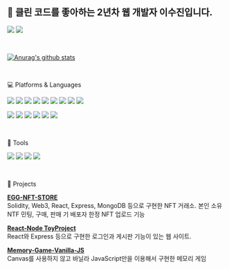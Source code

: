 
## 🐸 클린 코드를 좋아하는 2년차 웹 개발자 이수진입니다.

<a href="mailto:nataya1116@gmail.com"><img src="https://img.shields.io/badge/nataya1116@gmail.com-EA4335?style=flat-square&logo=Gmail&logoColor=white"/></a> <a href="https://melodic-law-51a.notion.site/50b7e72af6ef48af8f60ace782db6b67?v=00775ff0ba944b309773ccf420e20ba3"><img src="https://img.shields.io/badge/Notion-000000?style=flat-square&logo=Gmail&logoColor=white"/><a>   

<br/>
 
[![Anurag's github stats](https://github-readme-stats.vercel.app/api?username=nataya1116&show_icons=true&theme=transparent)](https://github.com/nataya1116/github-readme-stats) 
 
<br/>
 
💻 Platforms & Languages

<img src="https://img.shields.io/badge/Php-777BB4?style=flat-square&logo=PHP&logoColor=white"/> <img src="https://img.shields.io/badge/CodeIgniter-EF4223?style=flat-square&logo=CodeIgniter&logoColor=white"/>  <img src="https://img.shields.io/badge/MySQL-4479A1?style=flat-square&logo=MySQL&logoColor=white"/> <img src="https://img.shields.io/badge/Amazon AWS-232F3E?style=flat-square&logo=Amazon AWS&logoColor=white"/> <img src="https://img.shields.io/badge/Git-F05032?style=flat-square&logo=Git&logoColor=white"/> <img src="https://img.shields.io/badge/JavaScript-F7DF1E?style=flat-square&logo=JavaScript&logoColor=black"/> <img src="https://img.shields.io/badge/jQuery-F7DF1E?style=flat-square&logo=jQuery&logoColor=black"/> <img src="https://img.shields.io/badge/HTML5-E34F26?style=flat-square&logo=HTML5&logoColor=white"/> <img src="https://img.shields.io/badge/CSS3-1572B6?style=flat-square&logo=CSS3&logoColor=black"/>

 

<img src="https://img.shields.io/badge/Node.js-339933?style=flat-square&logo=Node.js&logoColor=white"/> <img src="https://img.shields.io/badge/Sequelize-52B0E7?style=flat-square&logo=Sequelize&logoColor=white"/>  <img src="https://img.shields.io/badge/TypeScript-3178C6?style=flat-square&logo=TypeScript&logoColor=white"/> <img src="https://img.shields.io/badge/React-61DAFB?style=flat-square&logo=React&logoColor=black"/> <img src="https://img.shields.io/badge/Redux-764ABC?style=flat-square&logo=Redux&logoColor=white"/> <img src="https://img.shields.io/badge/npm-CB3837?style=flat-square&logo=npm&logoColor=white"/>

 <br/>
 
🔧 Tools
 
  <img src="https://img.shields.io/badge/VSC-007ACC?style=flat-square&logo=Visual Studio Code&logoColor=white"/> <img src="https://img.shields.io/badge/Eclipse-2C2255?style=flat-square&logo=Eclipse IDE&logoColor=white"/>  <img src="https://img.shields.io/badge/GitHub-181717?style=flat-square&logo=GitHub&logoColor=white"/> <img src="https://img.shields.io/badge/Sourcetree-0052CC?style=flat-square&logo=Sourcetree&logoColor=white"/>


<br/>

 
💬 Projects
 
 <a href="https://github.com/EGG-MONG/EGG-NFT-STORE"><b>EGG-NFT-STORE</b></a>
 <br>
 Solidity, Web3, React, Express, MongoDB 등으로 구현한 NFT 거래소. 본인 소유 NTF 민팅, 구매, 판매 기 배포자 한정 NFT 업로드 기능
 
 <a href="https://github.com/nataya1116/React-Node-Project"><b>React-Node ToyProject</b></a>
 <br>
 React와 Express 등으로 구현한 로그인과 게시판 기능이 있는 웹 사이트.
  
 <a href="https://github.com/nataya1116/Memory-Game-Vanilla-JS"><b>Memory-Game-Vanilla-JS</b></a>
 <br>
 Canvas를 사용하지 않고 바닐라 JavaScript만을 이용해서 구현한 메모리 게임
 
 
 
 
 
 
 
 
 
 
 
 
 
 
 
 
